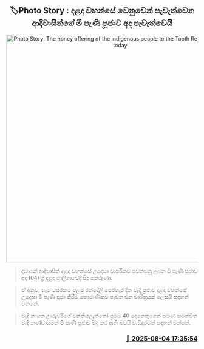 <p align='center'><b><h2 align='center' title='Photo Story: The honey offering of the indigenous people to the Tooth Relic will be held today'>🏷Photo Story : දළදා වහන්සේ වෙනුවෙන් පැවැත්වෙන ආදිවාසීන්ගේ මී පැණි පූජාව අද පැවැත්වෙයි</h2></b></p>
<p align='center'><img src='https://helakuru.sgp1.cdn.digitaloceanspaces.com/esana/images/lib/dalada-wannila-aththo.jpg' width='600' alt='Photo Story: The honey offering of the indigenous people to the Tooth Relic will be held today'></p>

> දඹානේ ආදිවාසීන් දළදා වහන්සේ උදෙසා වාර්ෂිකව පවත්වනු ලබන මී පැණි පූජාව අද (04) ශ්‍රී දළදා මාලිගාවේදී සිදු කෙරුණා.

> ඒ අනුව, සෑම වසරකම පළමු රන්දෝලි පෙරහැර දින වැදි ප්‍රජාව දළදා වහන්සේ උදෙසා මී පැණි පූජා කිරීම පෞරාණිකව පැවත එන චාරිත්‍රයක් ලෙසයි සඳහන් වන්නේ.

> වැදි නායක ඌරුවරිගේ වන්නියලැත්තෝ ප්‍රමුඛ 40 දෙනෙකුගෙන් පමණ සමන්විත වැදි කණ්ඩායමක් මී පැණි පූජාව සිදු කර ඇති බවයි වැඩිදුරටත් සඳහන් වන්නේ.



<h3 align='right'><a href='https://www.helakuru.lk/esana/p/112418/'>📅 2025-08-04 17:35:54</a></h3>
